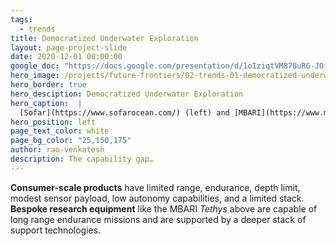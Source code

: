 ```yaml
---
tags:
  - trends
title: Democratized Underwater Exploration
layout: page-project-slide
date: 2020-12-01 00:00:00
google_doc: "https://docs.google.com/presentation/d/1oIziqtVM878uRG-JOfrQNvGFsQWKP_S_W8cLkhQlXvA/edit#slide=id.g8f42444074_0_15"
hero_image: /projects/future-frontiers/02-trends-01-democratized-underwater-exploration-02.jpg
hero_border: true
hero_desciption: Democratized Underwater Exploration
hero_caption:  |
  [Sofar](https://www.sofarocean.com/) (left) and [MBARI](https://www.mbari.org/) (right)
hero_position: left
page_text_color: white
page_bg_color: "25,150,175"
author: rao-venkatesh
description: The capability gap…
---
```

**Consumer-scale products** have limited range, endurance, depth limit, modest sensor payload, low autonomy capabilities, and a limited stack. **Bespoke research equipment** like the MBARI _Tethys_ above are capable of long range endurance missions and are supported by a deeper stack of support technologies.
